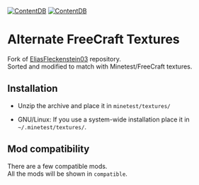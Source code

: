 [![ContentDB](https://content.minetest.net/packages/KanuX/freecraft/shields/title/)](https://content.minetest.net/packages/KanuX/freecraft/)
[![ContentDB](https://content.minetest.net/packages/KanuX/freecraft/shields/downloads/)](https://content.minetest.net/packages/KanuX/freecraft/)

# Alternate FreeCraft Textures

Fork of [EliasFleckenstein03](https://github.com/EliasFleckenstein03/mc-textures) repository.<br>
Sorted and modified to match with Minetest/FreeCraft textures.

## Installation

- Unzip the archive and place it in `minetest/textures/`

- GNU/Linux: If you use a system-wide installation place it in `~/.minetest/textures/`.

## Mod compatibility

There are a few compatible mods.<br>
All the mods will be shown in `compatible`.
